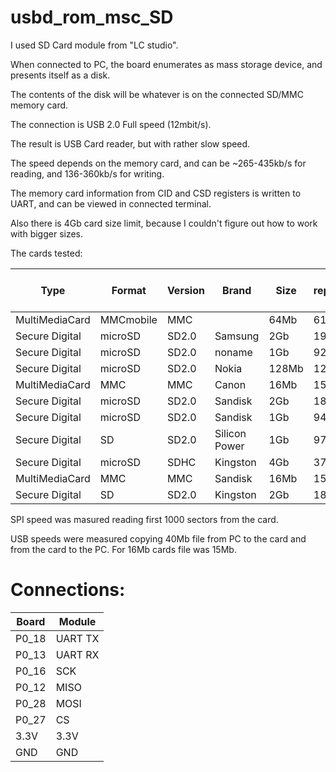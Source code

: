 usbd_rom_msc_SD
================

I used SD Card module from "LC studio".

When connected to PC, the board enumerates as mass storage device, and presents itself as a disk. 

The contents of the disk will be whatever is on the connected SD/MMC memory card.

The connection is USB 2.0 Full speed (12mbit/s).

The result is USB Card reader, but with rather slow speed. 

The speed depends on the memory card, and can be ~265-435kb/s for reading, and 136-360kb/s for writing.

The memory card information from CID and CSD registers is written to UART, and can be viewed in connected terminal.

Also there is 4Gb card size limit, because I couldn't figure out how to work with bigger sizes.

The cards tested:

|Type|Format|Version|Brand|Size|Size reported, MB|Production date|SPI read, kb/s|USB read, kb/s|USB write, kb/s|
|----|------|-------|-----|----|-----------------|---------------|--------------|--------------|---------------|
|MultiMediaCard|MMCmobile|MMC| |64Mb|61|2007-06|906|435|360|
|Secure Digital|microSD|SD2.0|Samsung|2Gb|1936|2009-10|851|420|210|
|Secure Digital|microSD|SD2.0|noname|1Gb|922|2009-12|801|325|55|
|Secure Digital|microSD|SD2.0|Nokia|128Mb|120|2007-06|723|382|240|
|MultiMediaCard|MMC|MMC|Canon|16Mb|15|2007-11|653|377|139|
|Secure Digital|microSD|SD2.0|Sandisk|2Gb|1886|2009-11|617|369|182|
|Secure Digital|microSD|SD2.0|Sandisk|1Gb|942|2011-01|613|358|168|
|Secure Digital|SD|SD2.0|Silicon Power|1Gb|972|2007-07|601|370|138|
|Secure Digital|microSD|SDHC|Kingston|4Gb|3768|2013-07|534|282|136|
|MultiMediaCard|MMC|MMC|Sandisk|16Mb|15|2003-06|391|265|305|
|Secure Digital|SD|SD2.0|Kingston|2Gb|1882|2011-01|282|325|13|

SPI speed was masured reading first 1000 sectors from the card.

USB speeds were measured copying 40Mb file from PC to the card and from the card to the PC. For 16Mb cards file was 15Mb.

Connections:
=

|Board|Module|
|-----|-------|
|P0_18|UART TX|
|P0_13|UART RX|
|P0_16|SCK|
|P0_12|MISO|
|P0_28|MOSI|
|P0_27|CS|
|3.3V|3.3V|
|GND|GND|

